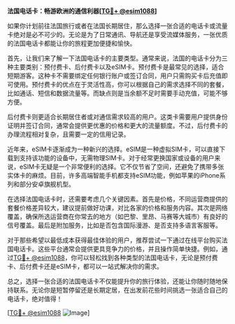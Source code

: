 **法国电话卡：畅游欧洲的通信利器[[TG💪+ @esim1088](https://t.me/s/esim1088)]**

如果你计划前往法国旅行或者在法国长期居住，那么选择一张合适的电话卡或流量卡绝对是必不可少的。无论是为了日常通讯、导航还是享受流媒体服务，一张优质的法国电话卡都能让你的旅程更加便捷和愉快。

首先，让我们来了解一下法国电话卡的主要类型。通常来说，法国的电话卡分为三种主要类别：预付费卡、后付费卡以及eSIM卡。预付费卡是最常见的选择，适合短期游客。这种卡不需要绑定任何银行账户或签订合同，用户只需购买卡后充值即可使用。预付费卡的优点在于灵活性高，你可以根据自己的需求选择不同的套餐，比如通话、短信和数据流量等。而缺点则是当余额不足时需要手动充值，可能不够方便。

后付费卡则更适合长期居住者或对通信需求较高的用户。这类卡需要用户提供身份证明并签订合同，通常会提供更优惠的价格和更大的流量额度。不过，后付费卡的办理流程相对复杂，且需要一定的信用记录。

近年来，eSIM卡逐渐成为一种新兴的选择。eSIM是一种虚拟SIM卡，可以直接下载到支持该功能的设备中，无需物理SIM卡。对于经常更换国家或设备的用户来说，eSIM卡无疑是一个非常便利的选择。它不仅节省了空间，还避免了携带多张实体卡的麻烦。目前，许多高端智能手机都支持eSIM功能，例如苹果的iPhone系列和部分安卓旗舰机型。

在选择法国电话卡时，还需要考虑几个关键因素。首先是价格，不同运营商提供的套餐价格差异较大，建议提前做好功课，对比各家的价格和服务内容。其次是网络覆盖，确保所选运营商在你常去的地方（如巴黎、里昂、马赛等大城市）有良好的信号覆盖。最后是附加服务，比如是否包含国际漫游、是否支持多语言客服等。

对于那些希望以最低成本获得最佳体验的用户，推荐尝试一下通过在线平台购买法国电话卡。这些平台通常会提供更具竞争力的价格，并且操作简单快捷。例如，通过[TG💪+ @esim1088](https://t.me/s/esim1088)，你可以轻松找到各种类型的法国电话卡，无论是预付费卡、后付费卡还是eSIM卡，都可以一站式解决你的需求。

总之，选择一张合适的法国电话卡不仅能提升你的旅行体验，还能让你随时随地保持联系。无论你是短暂停留还是长期定居，在出发前花些时间挑选一张适合自己的电话卡，绝对值得！

[[TG💪+ @esim1088](https://t.me/s/esim1088) ![Image](https://i.postimg.cc/4NQfJmqS/Snipaste-2025-05-13-00-14-12.png)]
